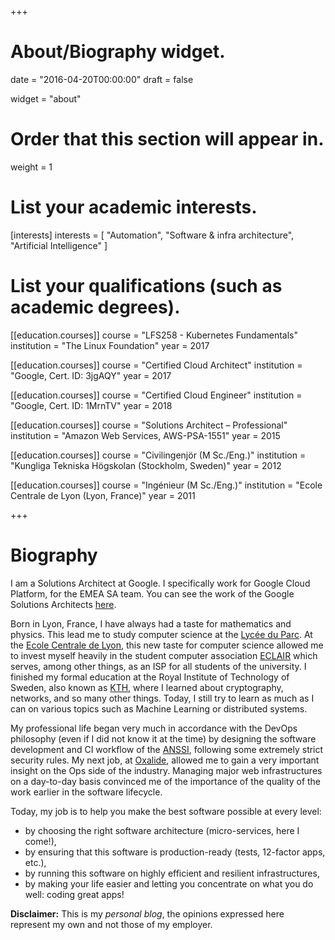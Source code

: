 +++
# About/Biography widget.

date = "2016-04-20T00:00:00"
draft = false

widget = "about"

# Order that this section will appear in.
weight = 1

# List your academic interests.
[interests]
  interests = [
    "Automation",
    "Software & infra architecture",
    "Artificial Intelligence"
  ]

# List your qualifications (such as academic degrees).
[[education.courses]]
  course = "LFS258 - Kubernetes Fundamentals"
  institution = "The Linux Foundation"
  year = 2017

[[education.courses]]
  course = "Certified Cloud Architect"
  institution = "Google, Cert. ID: 3jgAQY"
  year = 2017

[[education.courses]]
  course = "Certified Cloud Engineer"
  institution = "Google, Cert. ID: 1MrnTV"
  year = 2018

[[education.courses]]
  course = "Solutions Architect – Professional"
  institution = "Amazon Web Services, AWS-PSA-1551"
  year = 2015

[[education.courses]]
  course = "Civilingenjör (M Sc./Eng.)"
  institution = "Kungliga Tekniska Högskolan (Stockholm, Sweden)"
  year = 2012

[[education.courses]]
  course = "Ingénieur (M Sc./Eng.)"
  institution = "Ecole Centrale de Lyon (Lyon, France)"
  year = 2011

+++

# Biography

I am a Solutions Architect at Google. I specifically work for Google Cloud Platform, for the EMEA SA team. You can see the work of the Google Solutions Architects [here](https://cloud.google.com/solutions/).

Born in Lyon, France, I have always had a taste for mathematics and physics. This lead me to study computer science at the [Lycée du Parc](https://lyceeduparc.fr/ldp/). At the [Ecole Centrale de Lyon](http://www.ec-lyon.fr/), this new taste for computer science allowed me to invest myself heavily in the student computer association [ECLAIR](http://www.eclair.ec-lyon.fr/) which serves, among other things, as an ISP for all students of the university. I finished my formal education at the Royal Institute of Technology of Sweden, also known as [KTH](http://www.kth.se/en), where I learned about cryptography, networks, and so many other things. Today, I still try to learn as much as I can on various topics such as Machine Learning or distributed systems.

My professional life began very much in accordance with the DevOps philosophy (even if I did not know it at the time) by designing the software development and CI workflow of the [ANSSI](http://www.ssi.gouv.fr/en/), following some extremely strict security rules. My next job, at [Oxalide](https://www.oxalide.com/), allowed me to gain a very important insight on the Ops side of the industry. Managing major web infrastructures on a day-to-day basis convinced me of the importance of the quality of the work earlier in the software lifecycle.

Today, my job is to help you make the best software possible at every level:

 - by choosing the right software architecture (micro-services, here I come!),
 - by ensuring that this software is production-ready (tests, 12-factor apps, etc.),
 - by running this software on highly efficient and resilient infrastructures,
 - by making your life easier and letting you concentrate on what you do well: coding great apps!

**Disclaimer:** This is my _personal blog_, the opinions expressed here represent my own and not those of my employer.
